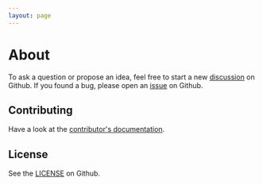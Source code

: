 ```yaml
---
layout: page
---
```


# About

To ask a question or propose an idea, feel free to start a new [discussion](https://github.com/workleap/wl-chromado/discussions) on Github. If you found a bug, please open an [issue](https://github.com/workleap/wl-chromado/issues) on Github.

## Contributing

Have a look at the [contributor's documentation](https://github.com/workleap/wl-chromado/blob/main/CONTRIBUTING.md).

## License

See the [LICENSE](https://github.com/workleap/wl-chromado/blob/main/LICENSE) on Github.
